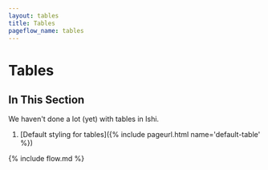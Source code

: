 ```yaml
---
layout: tables
title: Tables
pageflow_name: tables
---
```


# Tables

## In This Section

We haven't done a lot (yet) with tables in Ishi.

1. [Default styling for tables]({% include pageurl.html name='default-table' %})

{% include flow.md %}
